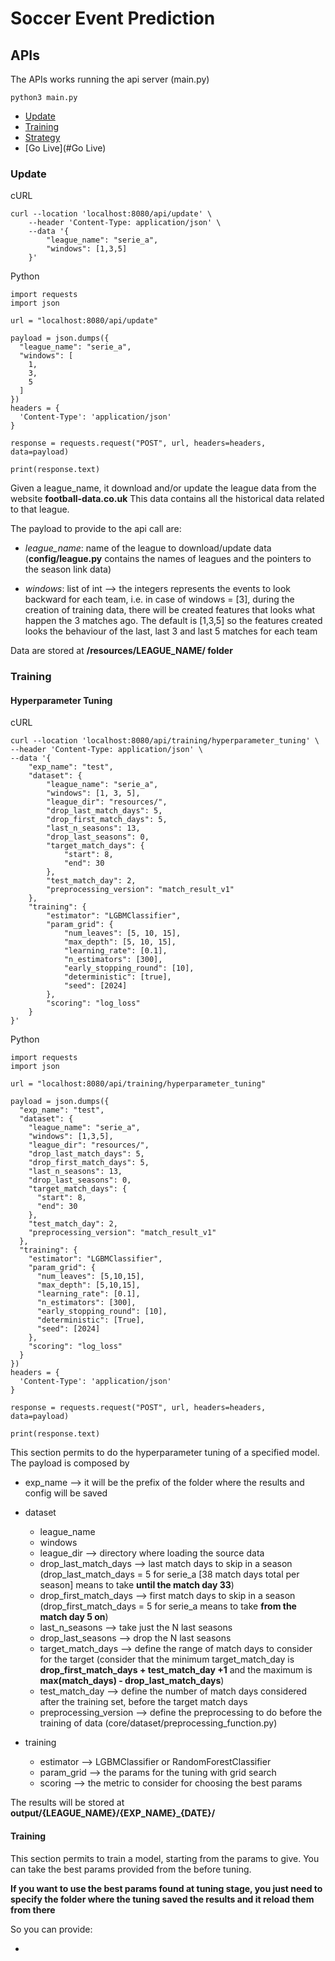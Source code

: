# Soccer Event Prediction

## APIs

The APIs works running the api server (main.py)

    
    python3 main.py

- [Update](#update)
- [Training](#training)
- [Strategy](#strategy)
- [Go Live](#Go Live)

### Update

cURL

    curl --location 'localhost:8080/api/update' \
        --header 'Content-Type: application/json' \
        --data '{
            "league_name": "serie_a",
            "windows": [1,3,5]
        }'

Python

    import requests
    import json
    
    url = "localhost:8080/api/update"
    
    payload = json.dumps({
      "league_name": "serie_a",
      "windows": [
        1,
        3,
        5
      ]
    })
    headers = {
      'Content-Type': 'application/json'
    }
    
    response = requests.request("POST", url, headers=headers, data=payload)
    
    print(response.text)

Given a league_name, it download and/or update the league data from the website **football-data.co.uk**
This data contains all the historical data related to that league.

The payload to provide to the api call are:
- *league_name*: name of the league to download/update data (**config/league.py** contains the names of leagues and the 
pointers to the season link data)


- *windows*: list of int --> the integers represents the events to look backward for each team, i.e. in case of windows = [3],
during the creation of training data, there will be created features that looks what happen the 3 matches ago. 
The default is [1,3,5] so the features created looks the behaviour of the last, last 3 and last 5 matches for each team

Data are stored at **/resources/LEAGUE_NAME/ folder**

### Training

#### Hyperparameter Tuning

cURL

    curl --location 'localhost:8080/api/training/hyperparameter_tuning' \
    --header 'Content-Type: application/json' \
    --data '{
        "exp_name": "test",
        "dataset": {
            "league_name": "serie_a",
            "windows": [1, 3, 5],
            "league_dir": "resources/",
            "drop_last_match_days": 5,
            "drop_first_match_days": 5,
            "last_n_seasons": 13,
            "drop_last_seasons": 0,
            "target_match_days": {
                "start": 8,
                "end": 30
            },
            "test_match_day": 2,
            "preprocessing_version": "match_result_v1"
        },
        "training": {
            "estimator": "LGBMClassifier",
            "param_grid": {
                "num_leaves": [5, 10, 15],
                "max_depth": [5, 10, 15],
                "learning_rate": [0.1],
                "n_estimators": [300],
                "early_stopping_round": [10],
                "deterministic": [true],
                "seed": [2024]
            },
            "scoring": "log_loss"
        }
    }'

Python

    import requests
    import json
    
    url = "localhost:8080/api/training/hyperparameter_tuning"
    
    payload = json.dumps({
      "exp_name": "test",
      "dataset": {
        "league_name": "serie_a",
        "windows": [1,3,5],
        "league_dir": "resources/",
        "drop_last_match_days": 5,
        "drop_first_match_days": 5,
        "last_n_seasons": 13,
        "drop_last_seasons": 0,
        "target_match_days": {
          "start": 8,
          "end": 30
        },
        "test_match_day": 2,
        "preprocessing_version": "match_result_v1"
      },
      "training": {
        "estimator": "LGBMClassifier",
        "param_grid": {
          "num_leaves": [5,10,15],
          "max_depth": [5,10,15],
          "learning_rate": [0.1],
          "n_estimators": [300],
          "early_stopping_round": [10],
          "deterministic": [True],
          "seed": [2024]
        },
        "scoring": "log_loss"
      }
    })
    headers = {
      'Content-Type': 'application/json'
    }
    
    response = requests.request("POST", url, headers=headers, data=payload)
    
    print(response.text)

This section permits to do the hyperparameter tuning of a specified model. The payload is composed by

- exp_name --> it will be the prefix of the folder where the results and config will be saved


- dataset
  
  - league_name
  - windows
  - league_dir --> directory where loading the source data
  - drop_last_match_days --> last match days to skip in a season (drop_last_match_days = 5  for serie_a [38 match days total per season] means to take **until the match day 33**)
  - drop_first_match_days --> first match days to skip in a season (drop_first_match_days = 5  for serie_a means to take **from the match day 5 on**)
  - last_n_seasons --> take just the N last seasons
  - drop_last_seasons --> drop the N last seasons
  - target_match_days --> define the range of match days to consider for the target (consider that the minimum target_match_day is **drop_first_match_days + test_match_day +1** and the maximum is **max(match_days) - drop_last_match_days**)
  - test_match_day --> define the number of match days considered after the training set, before the target match days
  - preprocessing_version --> define the preprocessing to do before the training of data (core/dataset/preprocessing_function.py)


- training

  - estimator --> LGBMClassifier or RandomForestClassifier
  - param_grid --> the params for the tuning with grid search
  - scoring --> the metric to consider for choosing the best params

The results will be stored at **output/{LEAGUE_NAME}/{EXP_NAME}_{DATE}/**

#### Training



This section permits to train a model, starting from the params to give.
You can take the best params provided from the before tuning.

**If you want to use the best params found at tuning stage, you just need to specify the folder where the tuning saved the results and it reload them from there**

So you can provide:

- 